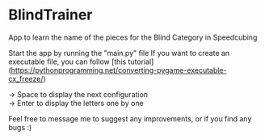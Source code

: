 # BlindTrainer
App to learn the name of the pieces for the Blind Category in Speedcubing

Start the app by running the "main.py" file
If you want to create an executable file, you can follow [this tutorial] (https://pythonprogramming.net/converting-pygame-executable-cx_freeze/)

-> Space to display the next configuration\
-> Enter to display the letters one by one

Feel free to message me to suggest any improvements, or if you find any bugs :)